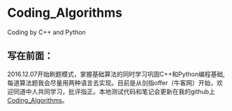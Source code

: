# Coding_Algorithms
Coding by C++ and Python

## 写在前面： ##
2016.12.07开始刷题模式，掌握基础算法的同时学习巩固C++和Python编程基础,每道算法题我会尽量用两种语言去实现。目前是从剑指offer（牛客网）开始，欢迎同道中人共同学习，批评指正。本地测试代码和笔记会更新在我的github上[Coding_Algorithms](https://github.com/zhenghuangcheng/Coding_Algorithms)。

